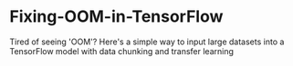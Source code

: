 # Fixing-OOM-in-TensorFlow
Tired of seeing 'OOM'? Here's a simple way to input large datasets into a TensorFlow model with data chunking and transfer learning
